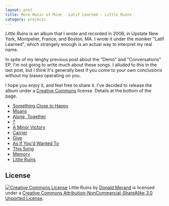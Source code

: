 ```yaml
---
layout: post
title: More Music of Mine - Latif Learned - Little Ruins
category: projects
---
```


*Little Ruins* is an album that I wrote and recorded in 2006, in Upstate New York, Montpelier, France, and Boston, MA. I wrote it under the moniker "Latif Learned", which strangely enough is an actual way to interpret my real name.

In spite of my lenghy previous post about the "Demo" and "Conversations" EP, I'm not going to write much about these songs. I alluded to this in the last post, but I think it's generally best if you come to your own conclusions without my biases operating on you.

I hope you enjoy it, and feel free to share it. I've decided to release the album under a [Creative Commons](http://creativecommons.org) license. Details at the bottom of the page.


- [Something Close to Happy](http://embed.donaldmerand.com/1342710016/01-Something-Close-to-Happy.mp3)
- [Moans](http://embed.donaldmerand.com/1342709986/02-Moans.mp3)
- [Alone, Together](http://embed.donaldmerand.com/1342710342/03-Alone-Together.mp3)
- [?](http://embed.donaldmerand.com/1342710396/04-QuestionMark.mp3)
- [A Minor Victory](http://embed.donaldmerand.com/1342710466/05-A-Minor-Victory.mp3)
- [Carrier](http://embed.donaldmerand.com/1342710543/06-Carrier.mp3)
- [Give](http://embed.donaldmerand.com/1342710671/07-Give.mp3)
- [As If You'd Wanted To](http://embed.donaldmerand.com/1342710725/08-As-if-You'd-Wanted-to.mp3)
- [This Song](http://embed.donaldmerand.com/1342710991/09-This-Song.mp3)
- [Memory](http://embed.donaldmerand.com/1342712345/10-Memory.mp3)
- [Little Ruins](http://embed.donaldmerand.com/1342711871/11-Little-Ruins.mp3)



License
-------

<a rel="license" href="http://creativecommons.org/licenses/by-nc-sa/3.0/deed.en_US"><img alt="Creative Commons License" src="http://i.creativecommons.org/l/by-nc-sa/3.0/88x31.png" class="left pad-right"></a>
Little Ruins by <a xmlns:cc="http://creativecommons.org/ns#" href="http://donaldmerand.com" property="cc:attributionName" rel="cc:attributionURL">Donald Merand</a> is licensed under a <a rel="license" href="http://creativecommons.org/licenses/by-nc-sa/3.0/deed.en_US">Creative Commons Attribution-NonCommercial-ShareAlike 3.0 Unported License</a>.
